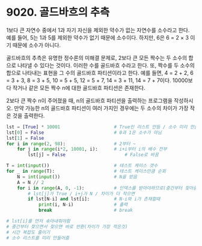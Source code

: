 # 9020. 골드바흐의 추측

1보다 큰 자연수 중에서  1과 자기 자신을 제외한 약수가 없는 자연수를 소수라고 한다. 예를 들어, 5는 1과 5를 제외한 약수가 없기 때문에 소수이다. 하지만, 6은 6 = 2 × 3 이기 때문에 소수가 아니다.

골드바흐의 추측은 유명한 정수론의 미해결 문제로, 2보다 큰 모든 짝수는 두 소수의 합으로 나타낼 수 있다는 것이다. 이러한 수를 골드바흐 수라고 한다. 또, 짝수를 두 소수의 합으로 나타내는 표현을 그 수의 골드바흐 파티션이라고 한다. 예를 들면, 4 = 2 + 2, 6 = 3 + 3, 8 = 3 + 5, 10 = 5 + 5, 12 = 5 + 7, 14 = 3 + 11, 14 = 7 + 7이다. 10000보다 작거나 같은 모든 짝수 n에 대한 골드바흐 파티션은 존재한다.

2보다 큰 짝수 n이 주어졌을 때, n의 골드바흐 파티션을 출력하는 프로그램을 작성하시오. 만약 가능한 n의 골드바흐 파티션이 여러 가지인 경우에는 두 소수의 차이가 가장 작은 것을 출력한다.

```python
lst = [True] * 10001                    # True인 리스트 만듬 / 소수 미리 만들기
lst[0] = False                          # 0과 1은 소수가 아님
lst[1] = False
for i in range(2, 98):                  # 2부터 ~
    for j in range(i*2, 10001, i):      # i+i부터 i의 배수 전부
        lst[j] = False                      # False로 바꿈

T = int(input())                        # 테스트 케이스 갯수
for _ in range(T):                      # 테스트 케이스만큼 순회
    N = int(input())                    # N을 받음
    A = N // 2
    for i in range(A, 0, -1):           # 인덱스를 받아야하므로(중간부터 찾아줌)
        # lst[j]가 True / i+j가 N / 차이가 더 작으면
        if lst[N-i] and lst[i]:         # N-i와 i가 존재할때
            print(i, N-i)               # 출력
            break                       # break

# lst[i]를 먼저 솎아내줘야함
# 중간부터 찾으면서 찾으면 바로 반환(차이가 가장 적은것)
# 시간 복잡도 줄이기
# 소수 리스트를 미리 만들어줌
```

